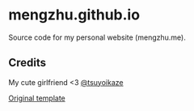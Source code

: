 # mengzhu.github.io

Source code for my personal website (mengzhu.me).

## Credits

My cute girlfriend <3 [@tsuyoikaze](https://github.com/tsuyoikaze)

[Original template](https://github.com/tailwindtoolbox/Profile-Card)
